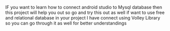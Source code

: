 IF you want to learn how to connect android studio to Mysql database then this project will help you out 
so go and try this out as well if want to use free and relational database in your project 
I have connect using Volley Library so you can go through it as well for better understandings
